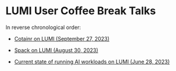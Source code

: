 # LUMI User Coffee Break Talks

In reverse chronological order:

-   [Cotainr on LUMI (September 27, 2023)](20230927-user-coffee-break-cotainr.md)

-   [Spack on LUMI (August 30, 2023)](20230830-user-coffee-break-Spack.md)

-   [Current state of running AI workloads on LUMI (June 28, 2023)](20230628-user-coffee-break-AI.md)
